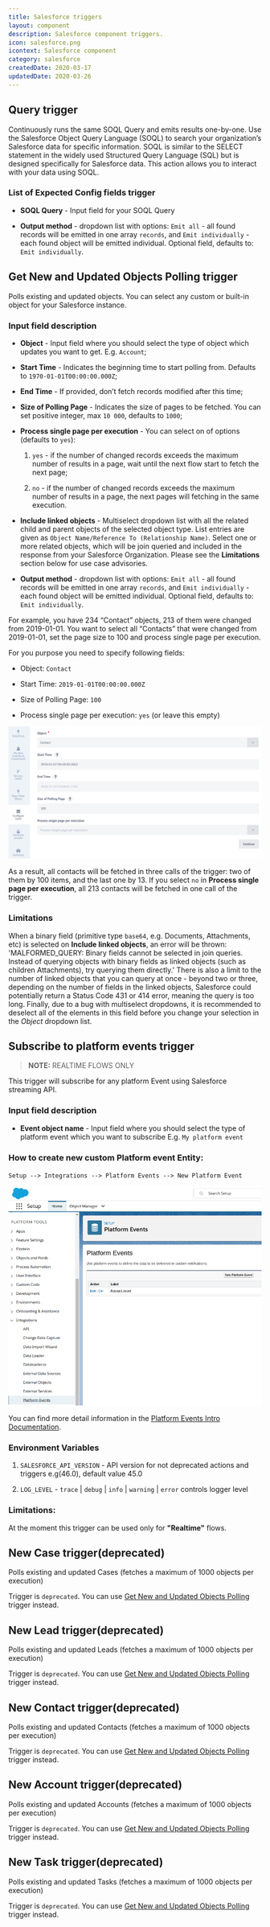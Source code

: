 ```yaml
---
title: Salesforce triggers
layout: component
description: Salesforce component triggers.
icon: salesforce.png
icontext: Salesforce component
category: salesforce
createdDate: 2020-03-17
updatedDate: 2020-03-26
---
```


## Query trigger

Continuously runs the same SOQL Query and emits results one-by-one.
Use the Salesforce Object Query Language (SOQL) to search your organization’s Salesforce data for specific information. SOQL is similar to the SELECT statement in the widely used Structured Query Language (SQL) but is designed specifically for Salesforce data. This action allows you to interact with your data using SOQL.

### List of Expected Config fields trigger

* **SOQL Query** - Input field for your SOQL Query

* **Output method** - dropdown list with options: `Emit all` - all found records will be emitted in one array `records`, and `Emit individually` - each found object will be emitted individual. Optional field, defaults to: `Emit individually`.


## Get New and Updated Objects Polling trigger

Polls existing and updated objects. You can select any custom or built-in object for your Salesforce instance.

### Input field description

* **Object** - Input field where you should select the type of object which updates you want to get. E.g. `Account`;

* **Start Time** - Indicates the beginning time to start polling from. Defaults to `1970-01-01T00:00:00.000Z`;

* **End Time** - If provided, don’t fetch records modified after this time;

* **Size of Polling Page** - Indicates the size of pages to be fetched. You can set positive integer, max `10 000`, defaults to `1000`;

* **Process single page per execution** - You can select on of options (defaults to `yes`):

   1. `yes` - if the number of changed records exceeds the maximum number of results in a page, wait until the next flow start to fetch the next page;

   2. `no` - if the number of changed records exceeds the maximum number of results in a page, the next pages will fetching in the same execution.

* **Include linked objects** - Multiselect dropdown list with all the related child and parent objects of the selected object type. List entries are given as `Object Name/Reference To (Relationship Name)`. Select one or more related objects, which will be join queried and included in the response from your Salesforce Organization. Please see the **Limitations** section below for use case advisories.

* **Output method** - dropdown list with options: `Emit all` - all found records will be emitted in one array `records`, and `Emit individually` - each found object will be emitted individual. Optional field, defaults to: `Emit individually`.

For example, you have 234 “Contact” objects, 213 of them were changed from 2019-01-01.
You want to select all “Contacts” that were changed from 2019-01-01, set the page size to 100 and process single page per execution.

For you purpose you need to specify following fields:

   * Object: `Contact`

   * Start Time: `2019-01-01T00:00:00.000Z`

   * Size of Polling Page: `100`

   * Process single page per execution: `yes` (or leave this empty)

![Get New and Updated Objects Polling - configure input](img/configure-input.png)

As a result, all contacts will be fetched in three calls of the trigger: two of them by 100 items, and the last one by 13.
If you select `no` in **Process single page per execution**, all 213 contacts will be fetched in one call of the trigger.

### Limitations

When a binary field (primitive type `base64`, e.g. Documents, Attachments, etc) is selected on **Include linked objects**, an error will be thrown: 'MALFORMED_QUERY: Binary fields cannot be selected in join queries. Instead of querying objects with binary fields as linked objects (such as children Attachments), try querying them directly.' There is also a limit to the number of linked objects that you can query at once - beyond two or three, depending on the number of fields in the linked objects, Salesforce could potentially return a Status Code 431 or 414 error, meaning the query is too long. Finally, due to a bug with multiselect dropdowns, it is recommended to deselect all of the elements in this field before you change your selection in the *Object* dropdown list.


## Subscribe to platform events trigger

>**NOTE:** REALTIME FLOWS ONLY

This trigger will subscribe for any platform Event using Salesforce streaming API.

### Input field description

* **Event object name** - Input field where you should select the type of platform event which you want to subscribe E.g. `My platform event`

### How to create new custom Platform event Entity:

`Setup --> Integrations --> Platform Events --> New Platform Event`

![Platform Events](img/platform-events.png)

You can find more detail information in the [Platform Events Intro Documentation](https://developer.salesforce.com/docs/atlas.en-us.platform_events.meta/platform_events/platform_events_intro.htm).

### Environment Variables

1. `SALESFORCE_API_VERSION` - API version for not deprecated actions and triggers e.g(46.0), default value 45.0

2. `LOG_LEVEL` - `trace` | `debug` | `info` | `warning` | `error` controls logger level

### Limitations:

At the moment this trigger can be used only for **"Realtime"** flows.

## New Case trigger(deprecated)

Polls existing and updated Cases (fetches a maximum of 1000 objects per execution)

Trigger is `deprecated`. You can use [Get New and Updated Objects Polling](#get-new-and-updated-objects-polling-trigger) trigger instead.

## New Lead trigger(deprecated)

Polls existing and updated Leads (fetches a maximum of 1000 objects per execution)

Trigger is `deprecated`. You can use [Get New and Updated Objects Polling](#get-new-and-updated-objects-polling-trigger) trigger instead.

## New Contact trigger(deprecated)

Polls existing and updated Contacts (fetches a maximum of 1000 objects per execution)

Trigger is `deprecated`. You can use [Get New and Updated Objects Polling](#get-new-and-updated-objects-polling-trigger) trigger instead.

## New Account trigger(deprecated)

Polls existing and updated Accounts (fetches a maximum of 1000 objects per execution)

Trigger is `deprecated`. You can use [Get New and Updated Objects Polling](#get-new-and-updated-objects-polling-trigger) trigger instead.

## New Task trigger(deprecated)

Polls existing and updated Tasks (fetches a maximum of 1000 objects per execution)

Trigger is `deprecated`. You can use [Get New and Updated Objects Polling](#get-new-and-updated-objects-polling-trigger) trigger instead.

